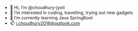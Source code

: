 - 👋 Hi, I’m @choudhury-jyoti
- 👀 I’m interested in coding, travelling, trying out new gadgets
- 🌱 I’m currently learning Java SpringBoot
- 📫 j.choudhury2016@outlook.com
<!---
choudhury-jyoti/choudhury-jyoti is a ✨ special ✨ repository because its `README.md` (this file) appears on your GitHub profile.
You can click the Preview link to take a look at your changes.
--->
